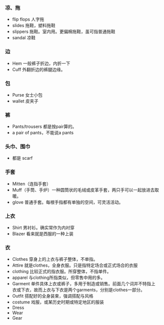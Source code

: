 ### 凉、拖
- flip flops 人字拖
- slides 拖鞋，塑料拖鞋
- slippers 拖鞋。室内用。更偏棉拖鞋，虽可指普通拖鞋
- sandal 凉鞋

### 边
- Hem 一般裤子折边，内折一下
- Cuff 外翻折边的裤腿边缘。

### 包
- Purse 女士小包
- wallet 皮夹子

### 裤
-  Pants/trousers 都是按pair算的。
  - a pair of pants，不能说a pants

### 头巾、围巾
-  都是 scarf

### 手套
- Mitten（连指手套）
- Muff（手筒、手炉）一种圆筒状的毛绒或皮革手套，两只手可以一起放进去取暖。
- glove 普通手套。每根手指都有单独的空间，可灵活活动。

### 上衣
- Shirt 男衬衫。确实常作为内衬穿
- Blazer 看来就是西服的一种上装

### 衣
- Clothes 穿身上的上衣与裤子整体，不单指。
- Attire 就是clothes，全身衣服。只是指特定场合或正式场合的衣服
- clothing 比较正式的指衣服。所穿整体，不指单件。
- apparel 与clothing所指类似，但零售中用的多。
- Garment 单件具体上衣或裤子，多用于制造或销售。前面几个词并不特指上衣或下衣，故而上衣与下衣是两个garments，分别是clothes一部分。
- Outfit 搭配好的全身装束，强调搭配与风格
- costume 戏服，或某历史时期或特定地区的服装
- Dress
- Wear
- Gear
